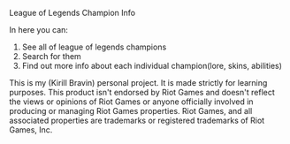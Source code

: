 League of Legends Champion Info

In here you can:

1. See all of league of legends champions
2. Search for them
3. Find out more info about each individual champion(lore, skins, abilities)

This is my (Kirill Bravin) personal project. It is made strictly for learning purposes. This product isn't endorsed by Riot Games and doesn't reflect the views or opinions of Riot Games or anyone officially involved in producing or managing Riot Games properties. Riot Games, and all associated properties are trademarks or registered trademarks of Riot Games, Inc.

